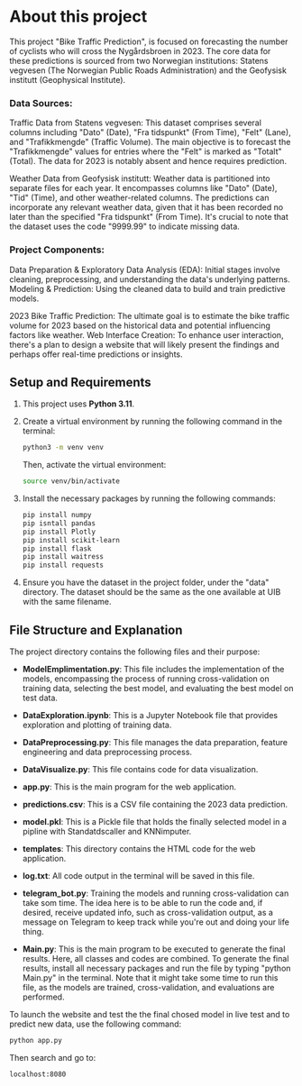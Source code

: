 # About this project

This project "Bike Traffic Prediction", is focused on forecasting the number of cyclists who will cross the Nygårdsbroen in 2023. The core data for these predictions is sourced from two Norwegian institutions: Statens vegvesen (The Norwegian Public Roads Administration) and the Geofysisk institutt (Geophysical Institute).

### Data Sources:

Traffic Data from Statens vegvesen: This dataset comprises several columns including "Dato" (Date), "Fra tidspunkt" (From Time), "Felt" (Lane), and "Trafikkmengde" (Traffic Volume). The main objective is to forecast the "Trafikkmengde" values for entries where the "Felt" is marked as "Totalt" (Total). The data for 2023 is notably absent and hence requires prediction.

Weather Data from Geofysisk institutt: Weather data is partitioned into separate files for each year. It encompasses columns like "Dato" (Date), "Tid" (Time), and other weather-related columns. The predictions can incorporate any relevant weather data, given that it has been recorded no later than the specified "Fra tidspunkt" (From Time). It's crucial to note that the dataset uses the code "9999.99" to indicate missing data.

### Project Components:

Data Preparation & Exploratory Data Analysis (EDA): Initial stages involve cleaning, preprocessing, and understanding the data's underlying patterns.
Modeling & Prediction: Using the cleaned data to build and train predictive models.

2023 Bike Traffic Prediction: The ultimate goal is to estimate the bike traffic volume for 2023 based on the historical data and potential influencing factors like weather.
Web Interface Creation: To enhance user interaction, there's a plan to design a website that will likely present the findings and perhaps offer real-time predictions or insights.


## Setup and Requirements

1. This project uses **Python 3.11**.

2. Create a virtual environment by running the following command in the terminal:

    ```bash
    python3 -m venv venv
    ```

    Then, activate the virtual environment:

    ```bash
    source venv/bin/activate
    ```

3. Install the necessary packages by running the following commands:

    ```bash
    pip install numpy
    pip isntall pandas 
    pip install Plotly 
    pip install scikit-learn 
    pip install flask 
    pip install waitress 
    pip install requests
    ```

4. Ensure you have the dataset in the project folder, under the "data" directory. The dataset should be the same as the one available at UIB with the same filename.

## File Structure and Explanation

The project directory contains the following files and their purpose:

- **ModelEmplimentation.py**: This file includes the implementation of the models, encompassing the process of running cross-validation on training data, selecting the best model, and evaluating the best model on test data.

- **DataExploration.ipynb**: This is a Jupyter Notebook file that provides exploration and plotting of training data.

- **DataPreprocessing.py**: This file manages the data preparation, feature engineering and data preprocessing process.

- **DataVisualize.py**: This file contains code for data visualization.

- **app.py**: This is the main program for the web application.

- **predictions.csv**: This is a CSV file containing the 2023 data prediction.

- **model.pkl**: This is a Pickle file that holds the finally selected model in a pipline with Standatdscaller and KNNimputer.

- **templates**: This directory contains the HTML code for the web application.

- **log.txt**: All code output in the terminal will be saved in this file.

- **telegram_bot.py**: Training the models and running cross-validation can take som time. The idea here is to be able to run the code and, if desired, receive updated info, such as cross-validation output, as a message on Telegram to keep track while you're out and doing your life thing.

- **Main.py**: This is the main program to be executed to generate the final results. Here, all classes and codes are combined. To generate the final results, install all necessary packages and run the file by typing "python Main.py" in the terminal. Note that it might take some time to run this file, as the models are trained, cross-validation, and evaluations are performed.

To launch the website and test the the final chosed model in live test and to predict new data, use the following command: 
```bash
python app.py
```
Then search and go to:
```bash
localhost:8080
```
